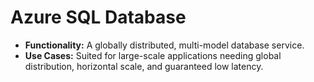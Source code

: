 # Azure SQL Database
- <b>Functionality:</b> A globally distributed, multi-model database service.
- <b>Use Cases:</b> Suited for large-scale applications needing global distribution, horizontal scale, and guaranteed low latency.
